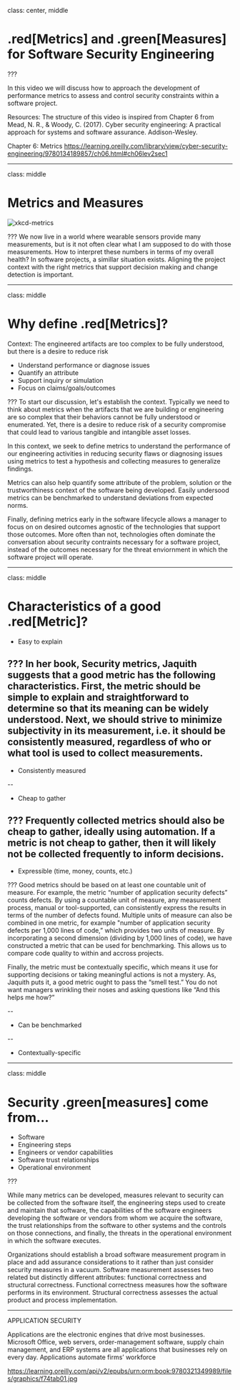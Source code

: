 class: center, middle
# .red[Metrics] and .green[Measures] for Software Security Engineering

???

In this video we will discuss how to approach the development of performance metrics to assess and control security constraints within a software project. 

Resources:
The structure of this video is inspired from Chapter 6 from Mead, N. R., & Woody, C. (2017). Cyber security engineering: A practical approach for systems and software assurance. Addison-Wesley.

Chapter 6: Metrics https://learning.oreilly.com/library/view/cyber-security-engineering/9780134189857/ch06.html#ch06lev2sec1

---
class: middle
# Metrics and Measures

![xkcd-metrics](https://imgs.xkcd.com/comics/health_stats_2x.png)

???
We now live in a world where wearable sensors provide many measurements, but is it not often clear what I am supposed to do with those measurements. How to interpret these numbers in terms of my overall health? In software projects, a simillar situation exists. Aligning the project context with the right metrics that support decision making and change detection is important.

---
class: middle
# Why define .red[Metrics]?
Context: The engineered artifacts are too complex to be fully understood, but there is a desire to reduce risk
- Understand performance or diagnose issues
- Quantify an attribute
- Support inquiry or simulation
- Focus on claims/goals/outcomes

???
To start our discussion, let's establish the context. Typically we need to think about metrics when the artifacts that we are building or engineering are so complex that their behaviors cannot be fully understood or enumerated. Yet, there is a desire to reduce risk of a security compromise that could lead to various tangible and intangible asset losses. 

In this context, we seek to define metrics to understand the performance of our engineering activities in reducing security flaws or diagnosing issues using metrics to test a hypothesis and collecting measures to generalize findings.

Metrics can also help quantify some attribute of the problem, solution or the trustworthiness context of the software being developed. Easily undersood metrics can be benchmarked to understand deviations from expected norms. 

Finally, defining metrics early in the software lifecycle allows a manager to focus on on desired outcomes agnostic of the technologies that support those outcomes. More often than not, technologies often dominate the conversation about security contraints necessary for a software project, instead of the outcomes necessary for the threat enviornment in which the software project will operate.

---
class: middle
# Characteristics of a good .red[Metric]?
- Easy to explain 

???
In her book, Security metrics, Jaquith suggests that a good metric has the following characteristics. First, the metric should be simple to explain and straightforward to determine so that its meaning can be widely understood. Next, we should strive to minimize subjectivity in its measurement, i.e. it should be consistently measured, regardless of who or what tool is used to collect measurements. 
--
- Consistently measured

--
- Cheap to gather

???
Frequently collected metrics should also be cheap to gather, ideally using automation. If a metric is not cheap to gather, then it will likely not be collected frequently to inform decisions. 
--
- Expressible (time, money, counts, etc.)

???
Good metrics should be based on at least one countable unit of measure. For example, the metric “number of application security defects” counts defects. By using a countable unit of measure, any measurement process, manual or tool-supported, can consistently express the results in terms of the number of defects found. Multiple units of measure can also be combined in one metric, for example "number of application security defects per 1,000 lines of code,” which provides two units of measure. By incorporating a second dimension (dividing by 1,000 lines of code), we have constructed a metric that can be used for benchmarking. This allows us to compare code quality to within and accross projects.

Finally, the metric must be contextually specific, which means it use for supporting decisions or taking meaningful actions is not a mystery. As, Jaquith puts it, a good metric ought to pass the “smell test.” You do not want managers wrinkling their noses and asking questions like “And this helps me how?”

--
- Can be benchmarked

--
- Contextually-specific

---
class: middle

# Security .green[measures] come from...
- Software 
- Engineering steps
- Engineers or vendor capabilities
- Software trust relationships
- Operational environment

???

While many metrics can be developed, measures relevant to security can be collected from the software itself, the engineering steps used to create and maintain that software, the capabilities of the software engineers developing the software or vendors from whom we acquire the software, the trust relationships from the software to other systems and the controls on those connections, and finally, the threats in the operational environment in which the software executes.

Organizations should establish a broad software measurement program in place and add assurance considerations to it rather than just consider security measures in a vacuum. Software measurement assesses two related but distinctly different attributes: functional correctness and structural correctness. Functional correctness measures how the software performs in its environment. Structural correctness assesses the actual product and process implementation.

---

APPLICATION SECURITY

Applications are the electronic engines that drive most businesses. Microsoft Office, web servers, order-management software, supply chain management, and ERP systems are all applications that businesses rely on every day. Applications automate firms’ workforce

https://learning.oreilly.com/api/v2/epubs/urn:orm:book:9780321349989/files/graphics/f74tab01.jpg